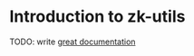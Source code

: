 # Introduction to zk-utils

TODO: write [great documentation](http://jacobian.org/writing/what-to-write/)
